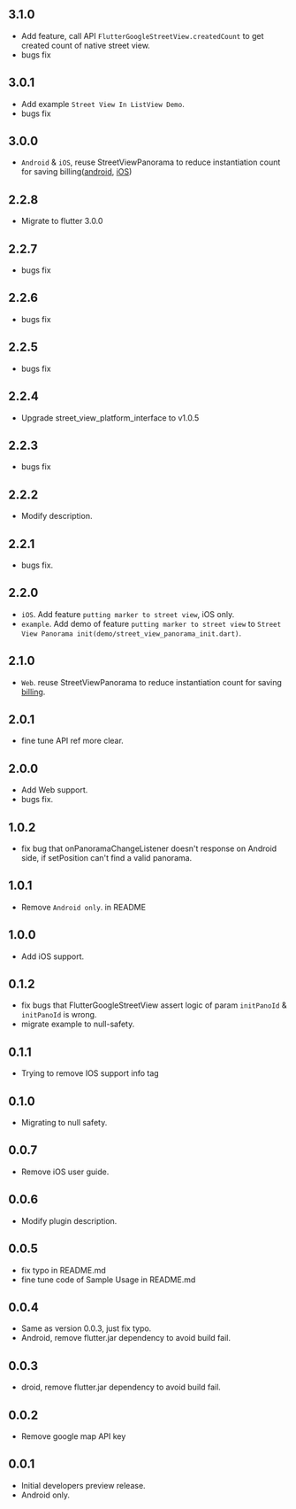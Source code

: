 ## 3.1.0

* Add feature, call API `FlutterGoogleStreetView.createdCount` to get created count of native street view.
* bugs fix

## 3.0.1

* Add example `Street View In ListView Demo`.
* bugs fix

## 3.0.0

* `Android` & `iOS`, reuse StreetViewPanorama to reduce instantiation count for saving billing([android](https://developers.google.com/maps/documentation/android-sdk/usage-and-billing#dynamic-street-view), [iOS](https://developers.google.com/maps/documentation/ios-sdk/usage-and-billing#dynamic-street-view))

## 2.2.8

* Migrate to flutter 3.0.0

## 2.2.7

* bugs fix

## 2.2.6

* bugs fix

## 2.2.5

* bugs fix

## 2.2.4

* Upgrade street_view_platform_interface to v1.0.5

## 2.2.3

* bugs fix

## 2.2.2

* Modify description.

## 2.2.1

* bugs fix.

## 2.2.0

* `iOS`. Add feature `putting marker to street view`, iOS only.
* `example`. Add demo of feature `putting marker to street view` to `Street View Panorama init(demo/street_view_panorama_init.dart)`.

## 2.1.0

* `Web`. reuse StreetViewPanorama to reduce instantiation count for saving [billing](https://developers.google.com/maps/documentation/javascript/usage-and-billing#dynamic-street-view).

## 2.0.1

* fine tune API ref more clear.

## 2.0.0

* Add Web support.
* bugs fix.

## 1.0.2

* fix bug that onPanoramaChangeListener doesn't response on Android side, if setPosition can't find a valid panorama.

## 1.0.1

* Remove `Android only`. in README

## 1.0.0

* Add iOS support.

## 0.1.2

* fix bugs that FlutterGoogleStreetView assert logic of param `initPanoId` & `initPanoId` is wrong.
* migrate example to null-safety.

## 0.1.1

* Trying to remove IOS support info tag

## 0.1.0

* Migrating to null safety.

## 0.0.7

* Remove iOS user guide.

## 0.0.6

* Modify plugin description.

## 0.0.5

* fix typo in README.md
* fine tune code of Sample Usage in README.md  

## 0.0.4

* Same as version 0.0.3, just fix typo. 
* Android, remove flutter.jar dependency to avoid build fail.

## 0.0.3

* droid, remove flutter.jar dependency to avoid build fail.

## 0.0.2

* Remove google map API key

## 0.0.1

* Initial developers preview release.
* Android only. 

